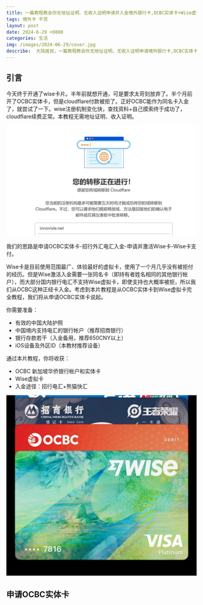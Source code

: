 ```yaml
---
title: 一篇教程教会你无地址证明、无收入证明申请并入金境外银行卡,OCBC实体卡+Wise虚拟卡
tags: 境外卡 干货
layout: post
date: 2024-6-29 +0800
categories: 生活
img: /images/2024-06-29/cover.jpg
describe:  大陆居民，一篇教程教会你无地址证明、无收入证明申请境外银行卡,OCBC实体卡+Wise虚拟卡，附带入金方式。
---
```


## 引言

今天终于开通了wise卡片。半年前就想开通，可是要求太苛刻放弃了。半个月前开了OCBC实体卡，但是cloudflare付款被拒了。正好OCBC能作为同名卡入金了，就尝试了一下。wise注册机制变化快，查找资料+自己摸索终于成功了，cloudflare续费正常。本教程无需地址证明、收入证明。

![cf](/images/2024-06-29/cf.jpg)

我们的思路是申请OCBC实体卡-招行外汇电汇入金-申请并激活Wise卡-Wise卡支付。

Wise卡是目前使用范围最广、体验最好的虚拟卡，使用了一个月几乎没有被拒付的经历。但是Wise激活入金需要一张同名卡（即持有者姓名相同的其他银行帐户），而大部分国内银行电汇不支持Wise虚拟卡，即使支持也大概率被拒，所以我们从OCBC这种正经卡入金。考虑到本片教程是从OCBC实体卡到Wise虚拟卡完全教程，我们将从申请OCBC实体卡说起。

你需要准备：
- 有效的中国大陆护照
- 中国境内支持电汇的银行帐户（推荐招商银行）
- 银行存款若干（入金备用，推荐650CNY以上）
- iOS设备及外区ID（本教材推荐设备）

通过本片教程，你将收获：
- OCBC 新加坡华侨银行帐户和实体卡
- Wise虚拟卡
- 入金途径：招行电汇+熊猫快汇

![wallet](/images/2024-06-29/cover.jpg)

## 申请OCBC实体卡

